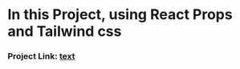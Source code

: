 # In this Project, using React Props and Tailwind css
 
### Project Link: [text](https://react-props-projects.netlify.app/)